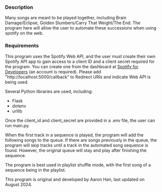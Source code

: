 ### Description
Many songs are meant to be played together, including Brain Damage/Eclipse, Golden Slumbers/Carry That Weight/The End.
The program here will allow the user to automate these successions when using spotify on the web.

### Requirements
This program uses the Spotify Web API, and the user must create their own Spotify API app to gain access to a client ID and a client secret required for the program.
You can create one from the dashboard at [Spotify for Developers](https://developer.spotify.com/dashboard) (an account is required). Please add "http://localhost:5000/callback" to Redirect URIs and indicate Web API is being used.

Several Python libraries are used, including:
 - Flask
 - dotenv
 - urllib
 
Once the client_id and client_secret are provided in a .env file, the user can run main.py.
    
When the first track in a sequence is played, the program will add the following songs to the queue.
If there are songs previously in the queue, the program will skip tracks until a track in the automated song sequence is found.
However, the original queue will stay and play after finishing the sequence.
    
The program is best used in playlist shuffle mode, with the first song of a sequence being in the playlist.

This program is original and developed by Aaron Han, last updated on August 2024. 
